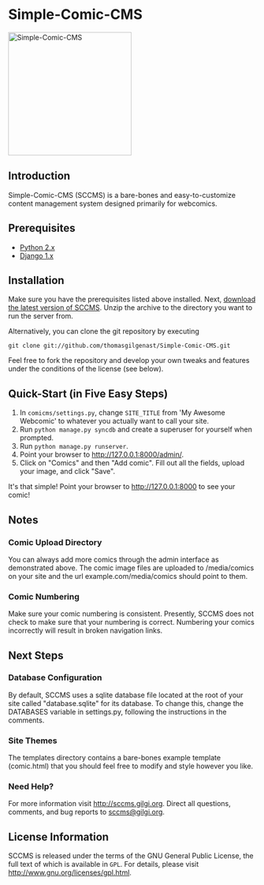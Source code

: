 Simple-Comic-CMS
================

<img src="http://sccms.gilgi.org/img/sccms.png" alt="Simple-Comic-CMS" title="Simple-Comic-CMS" height="250px" width="250px"/>

Introduction
------------

Simple-Comic-CMS (SCCMS) is a bare-bones and easy-to-customize content management system designed primarily for webcomics.

Prerequisites
-------------

- [Python 2.x](http://python.org/)
- [Django 1.x](https://www.djangoproject.com/)

Installation
------------

Make sure you have the prerequisites listed above installed. Next, [download the latest version of SCCMS](https://github.com/thomasgilgenast/Simple-Comic-CMS/zipball/master). Unzip the archive to the directory you want to run the server from.

Alternatively, you can clone the git repository by executing

    git clone git://github.com/thomasgilgenast/Simple-Comic-CMS.git

Feel free to fork the repository and develop your own tweaks and features under the conditions of the license (see below).

Quick-Start (in Five Easy Steps)
--------------------------------

1. In `comicms/settings.py`, change `SITE_TITLE` from 'My Awesome Webcomic' to whatever you actually want to call your site.
2. Run `python manage.py syncdb` and create a superuser for yourself when prompted.
3. Run `python manage.py runserver`.
4. Point your browser to <http://127.0.0.1:8000/admin/>.
5. Click on "Comics" and then "Add comic". Fill out all the fields, upload your image, and click "Save".

It's that simple! Point your browser to <http://127.0.0.1:8000> to see your comic!

Notes
-----

### Comic Upload Directory 

You can always add more comics through the admin interface as demonstrated above. The comic image files are uploaded to /media/comics on your site and the url example.com/media/comics should point to them.

### Comic Numbering

Make sure your comic numbering is consistent. Presently, SCCMS does not check to make sure that your numbering is correct. Numbering your comics incorrectly will result in broken navigation links.

Next Steps
----------

### Database Configuration

By default, SCCMS uses a sqlite database file located at the root of your site called "database.sqlite" for its database. To change this, change the DATABASES variable in settings.py, following the instructions in the comments.

### Site Themes

The templates directory contains a bare-bones example template (comic.html) that you should feel free to modify and style however you like.

### Need Help?

For more information visit <http://sccms.gilgi.org>. Direct all questions, comments, and bug reports to <sccms@gilgi.org>.

License Information
-------------------

SCCMS is released under the terms of the GNU General Public License, the full text of which is available in `GPL`. For details, please visit <http://www.gnu.org/licenses/gpl.html>.